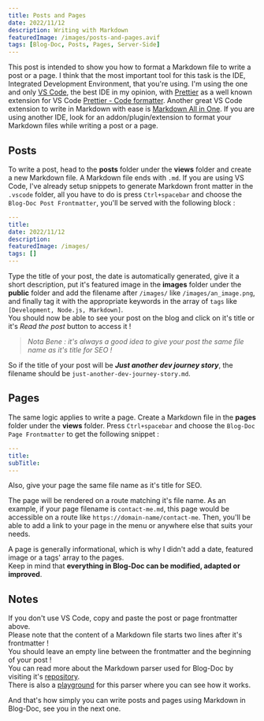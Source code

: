 ```yaml
---
title: Posts and Pages
date: 2022/11/12
description: Writing with Markdown
featuredImage: /images/posts-and-pages.avif
tags: [Blog-Doc, Posts, Pages, Server-Side]
---
```


This post is intended to show you how to format a Markdown file to write a post or a page. I think that the most important tool for this task is the IDE, Integrated Development Environment, that you're using. I'm using the one and only [VS Code](https://code.visualstudio.com/), the best IDE in my opinion, with [Prettier](https://prettier.io/) as a well known extension for VS Code [Prettier - Code formatter](https://marketplace.visualstudio.com/items?itemName=esbenp.prettier-vscode). Another great VS Code extension to write in Markdown with ease is [Markdown All in One](https://marketplace.visualstudio.com/items?itemName=yzhang.markdown-all-in-one). If you are using another IDE, look for an addon/plugin/extension to format your Markdown files while writing a post or a page.

## Posts

To write a post, head to the **posts** folder under the **views** folder and create a new Markdown file. A Markdown file ends with `.md`. If you are using VS Code, I've already setup snippets to generate Markdown front matter in the `.vscode` folder, all you have to do is press `Ctrl+spacebar` and choose the `Blog-Doc Post Frontmatter`, you'll be served with the following block :

```yaml
---
title:
date: 2022/11/12
description:
featuredImage: /images/
tags: []
---
```

Type the title of your post, the date is automatically generated, give it a short description, put it's featured image in the **images** folder under the **public** folder and add the filename after `/images/` like `/images/an_image.png`, and finally tag it with the appropriate keywords in the array of `tags` like `[Development, Node.js, Markdown]`.  
You should now be able to see your post on the blog and click on it's title or it's _Read the post_ button to access it !

> _Nota Bene : it's always a good idea to give your post the same file name as it's title for SEO !_

So if the title of your post will be **_Just another dev journey story_**, the filename should be `just-another-dev-journey-story.md`.

## Pages

The same logic applies to write a page. Create a Markdown file in the **pages** folder under the **views** folder. Press `Ctrl+spacebar` and choose the `Blog-Doc Page Frontmatter` to get the following snippet :

```yaml
---
title:
subTitle:
---
```

Also, give your page the same file name as it's title for SEO.

The page will be rendered on a route matching it's file name. As an example, if your page filename is `contact-me.md`, this page would be accessible on a route like `https://domain-name/contact-me`. Then, you'll be able to add a link to your page in the menu or anywhere else that suits your needs.

A page is generally informational, which is why I didn't add a date, featured image or a tags' array to the pages.  
Keep in mind that **everything in Blog-Doc can be modified, adapted or improved**.

## Notes

If you don't use VS Code, copy and paste the post or page frontmatter above.  
Please note that the content of a Markdown file starts two lines after it's frontmatter !  
You should leave an empty line between the frontmatter and the beginning of your post !  
You can read more about the Markdown parser used for Blog-Doc by visiting it's [repository](https://github.com/markdown-it/markdown-it).  
There is also a [playground](https://markdown-it.github.io/) for this parser where you can see how it works.

And that's how simply you can write posts and pages using Markdown in Blog-Doc, see you in the next one.
